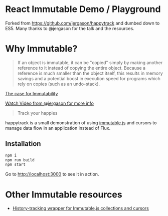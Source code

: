 # React Immutable Demo / Playground

Forked from https://github.com/jergason/happytrack and dumbed down to ES5. Many thanks to @jergason for the talk and the resources.

# Why Immutable?

>If an object is immutable, it can be "copied" simply by making another reference to it instead of copying the entire object. Because a reference is much smaller than the object itself, this results in memory savings and a potential boost in execution speed for programs which rely on copies (such as an undo-stack).

[The case for Immutability](https://github.com/facebook/immutable-js#the-case-for-immutability)

[Watch Video from @jergason for more info](http://youtu.be/Ofx0Gl5viqE?t=31m2s)

> Track your happies

happytrack is a small demonstration of using [immutable.js](https://github.com/facebook/immutable-js)
and cursors to manage data flow in an application instead of Flux.

## Installation

```bash
npm i
npm run build
npm start
```

Go to [http://localhost:3000](http://localhost:3000) to see it in action.

# Other Immutable resources

* [History-tracking wrapper for Immutable.js collections and cursors](https://github.com/KualiCo/immutable-history)
